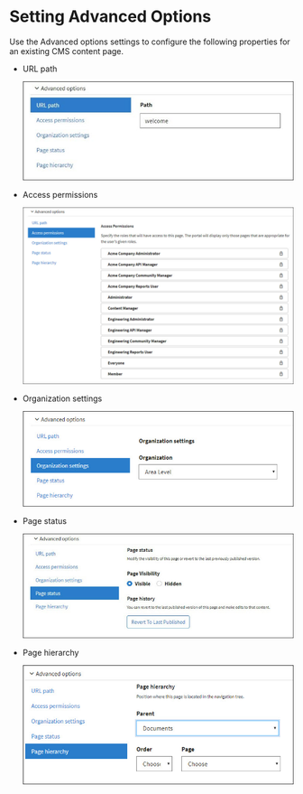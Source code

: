 ﻿---
sidebar_position: 2
---

# Setting Advanced Options

<head>
  <meta name="guidename" content="API Management"/>
  <meta name="context" content="GUID-6a712bd6-02e1-4a98-adf2-9d3229926e9b"/>
</head>

Use the Advanced options settings to configure the following properties for an existing CMS content page. 

- URL path 

  ![](../../../../Images/urlpath.jpg)

- Access permissions 

  ![](../../../../Images/accesspermissions.jpg)

- Organization settings 

  ![](../../../../Images/organizationsettings.jpg)

- Page status 

  ![](../../../../Images/pagestatus.jpg)

- Page hierarchy 

  ![](../../../../Images/pagehierarchy.jpg)

